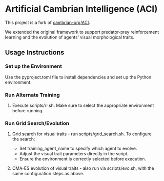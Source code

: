 # Artificial Cambrian Intelligence (ACI)

This project is a fork of [cambrian-org/ACI](https://github.com/cambrian-org/ACI).

We extended the original framework to support predator-prey reinforcement learning and the evolution of agents' visual morphological traits.

## Usage Instructions

### Set up the Environment

Use the pyproject.toml file to install dependencies and set up the Python environment.

### Run Alternate Training

1. Execute scripts/rl.sh. Make sure to select the appropriate environment before running.

### Run Grid Search/Evolution

1. Grid search for visual traits - run scripts/grid_search.sh. To configure the search:
    - Set training_agent_name to specify which agent to evolve.
    - Adjust the visual trait parameters directly in the script.
    - Ensure the environment is correctly selected before execution.

2. CMA-ES evolution of visual traits - also run via scripts/evo.sh, with the same configuration steps as above.
